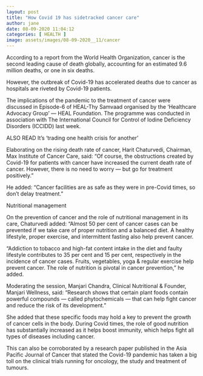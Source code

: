 ```yaml
---
layout: post
title: "How Covid 19 has sidetracked cancer care"
author: jane 
date: 08-09-2020 11:04:12 
categories: [ HEALTH ] 
image: assets/images/08-09-2020__11/cancer
---
```

According to a report from the World Health Organization, cancer is the second leading cause of death globally, accounting for an estimated 9.6 million deaths, or one in six deaths.

However, the outbreak of Covid-19 has accelerated deaths due to cancer as hospitals are riveted by Covid-19 patients.

The implications of the pandemic to the treatment of cancer were discussed in Episode-6 of HEAL-Thy Samvaad organised by the ‘Healthcare Advocacy Group’ — HEAL Foundation. The programme was conducted in association with The International Council for Control of Iodine Deficiency Disorders (ICCIDD) last week.

ALSO READ It’s ‘trading one health crisis for another’

Elaborating on the rising death rate of cancer, Harit Chaturvedi, Chairman, Max Institute of Cancer Care, said: “Of course, the obstructions created by Covid-19 for patients with cancer have increased the current death rate of cancer. However, there is no need to worry — but go for treatment positively.”

He added: “Cancer facilities are as safe as they were in pre-Covid times, so don’t delay treatment.”

Nutritional management

On the prevention of cancer and the role of nutritional management in its care, Chaturvedi added: “Almost 50 per cent of cancer cases can be prevented if we take care of proper nutrition and a balanced diet. A healthy lifestyle, proper exercise, and intermittent fasting also help prevent cancer.

“Addiction to tobacco and high-fat content intake in the diet and faulty lifestyle contributes to 35 per cent and 15 per cent, respectively in the incidence of cancer cases. Fruits, vegetables, yoga & regular exercise help prevent cancer. The role of nutrition is pivotal in cancer prevention,” he added.

Moderating the session, Manjari Chandra, Clinical Nutritional & Founder, Manjari Wellness, said: “Research shows that certain plant foods contain powerful compounds — called phytochemicals — that can help fight cancer and reduce the risk of its development.”

She added that these specific foods may hold a key to prevent the growth of cancer cells in the body. During Covid times, the role of good nutrition has substantially increased as it helps boost immunity, which helps fight all types of diseases including cancer.

This can also be corroborated by a research paper published in the Asia Pacific Journal of Cancer that stated the Covid-19 pandemic has taken a big toll on the clinical trials running for oncology, the study and treatment of tumours.